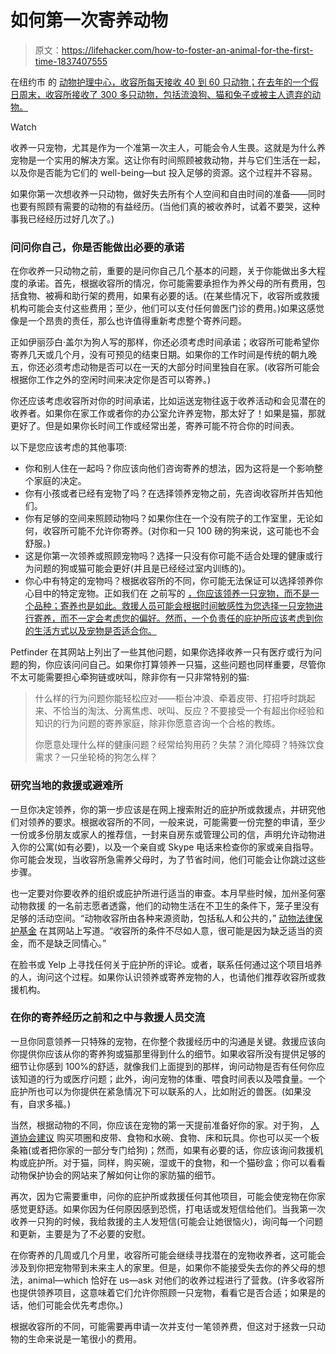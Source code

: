 # 如何第一次寄养动物

> 原文：<https://lifehacker.com/how-to-foster-an-animal-for-the-first-time-1837407555>

在纽约市 的 [动物护理中心，收容所每天接收 40 到 60 只动物；在去年的一个假日周末，收容所接收了 300 多只动物，包括流浪狗、猫和兔子或被主人遗弃的动物。](https://www.amny.com/news/homeless-pets-acc-1.18844852) 

Watch

收养一只宠物，尤其是作为一个准第一次主人，可能会令人生畏。这就是为什么养宠物是一个实用的解决方案。这让你有时间照顾被救动物，并与它们生活在一起，以及你是否能为它们的 well-being⁠—but 投入足够的资源。这个过程并不容易。

如果你第一次想收养一只动物，做好失去所有个人空间和自由时间的准备——同时也要有照顾有需要的动物的有益经历。(当他们真的被收养时，试着不要哭，这种事我已经经历过好几次了。)

### 问问你自己，你是否能做出必要的承诺

在你收养一只动物之前，重要的是问你自己几个基本的问题，关于你能做出多大程度的承诺。首先，根据收容所的情况，你可能需要承担作为养父母的所有费用，包括食物、被褥和助行架的费用，如果有必要的话。(在某些情况下，收容所或救援机构可能会支付这些费用；至少，他们可以支付任何兽医门诊的费用。)如果这感觉像是一个昂贵的责任，那么也许值得重新考虑整个寄养问题。

正如伊丽莎白·盖尔为狗人写的那样，你还必须考虑时间承诺；收容所可能希望你寄养几天或几个月，没有可预见的结束日期。如果你的工作时间是传统的朝九晚五，你还必须考虑动物是否可以在一天的大部分时间里独自在家。(收容所可能会根据你工作之外的空闲时间来决定你是否可以寄养。)

你还应该考虑收容所对你的时间承诺，比如运送宠物往返于收养活动和会见潜在的收养者。如果你在家工作或者你的办公室允许养宠物，那太好了！如果是猫，那就更好了。但是如果你长时间工作或经常出差，寄养可能不符合你的时间表。

以下是您应该考虑的其他事项:

*   你和别人住在一起吗？你应该向他们咨询寄养的想法，因为这将是一个影响整个家庭的决定。
*   你有小孩或者已经有宠物了吗？在选择领养宠物之前，先咨询收容所并告知他们。
*   你有足够的空间来照顾动物吗？如果你住在一个没有院子的工作室里，无论如何，收容所可能不允许你寄养。(对你和一只 100 磅的狗来说，这可能也不会舒服。)
*   这是你第一次领养或照顾宠物吗？选择一只没有你可能不适合处理的健康或行为问题的狗或猫可能会更好(并且是已经经过室内训练的)。
*   你心中有特定的宠物吗？根据收容所的不同，你可能无法保证可以选择领养你心目中的特定宠物。正如我们在 之前写的 [，你应该领养一只宠物，而不是一个品种；寄养也是如此。救援人员可能会根据时间敏感性为您选择一只宠物进行寄养，而不一定会考虑您的偏好。然而，一个负责任的庇护所应该考虑到你的生活方式以及宠物是否适合你。](https://lifehacker.com/adopt-a-dog-not-a-breed-1834415902)

Petfinder 在其网站上列出了一些其他问题，如果你选择收养一只有医疗或行为问题的狗，你应该问问自己。如果你打算领养一只猫，这些问题也同样重要，尽管你不太可能需要担心牵狗链或吠叫，除非你有一只非常特别的猫:

> 什么样的行为问题你能轻松应对——柜台冲浪、牵着皮带、打招呼时跳起来、不恰当的淘汰、分离焦虑、吠叫、反应？不要接受一个有超出你经验和知识的行为问题的寄养家庭，除非你愿意咨询一个合格的教练。
> 
> 你愿意处理什么样的健康问题？经常给狗用药？失禁？消化障碍？特殊饮食需求？一只坐轮椅的狗怎么样？

### 研究当地的救援或避难所

一旦你决定领养，你的第一步应该是在网上搜索附近的庇护所或救援点，并研究他们对领养的要求。根据收容所的不同，一般来说，可能需要一份完整的申请，至少一份或多份朋友或家人的推荐信，一封来自房东或管理公司的信，声明允许动物进入你的公寓(如有必要)，以及一个亲自或 Skype 电话来检查你的家或亲自指导。你可能会发现，当收容所急需养父母时，为了节省时间，他们可能会让你跳过这些步骤。

也一定要对你要收养的组织或庇护所进行适当的审查。本月早些时候，加州圣何塞动物救援 的一名前志愿者透露，他们的动物生活在不卫生的条件下，笼子里没有足够的活动空间。“动物收容所由各种来源资助，包括私人和公共的，” [动物法律保护基金](https://aldf.org/article/what-to-do-about-substandard-conditions-at-your-local-animal-shelter/) 在其网站上写道。“收容所的条件不尽如人意，很可能是因为缺乏适当的资金，而不是缺乏同情心。”

在脸书或 Yelp 上寻找任何关于庇护所的评论。或者，联系任何通过这个项目培养的人，询问这个过程。如果你认识领养或寄养宠物的人，也请他们推荐收容所或救援机构。

### 在你的寄养经历之前和之中与救援人员交流

一旦你同意领养一只特殊的宠物，在你整个救援经历中的沟通是关键。救援应该向你提供你应该从你的寄养狗或猫那里得到什么的细节。如果收容所没有提供足够的细节让你感到 100%的舒适，就像我们上面提到的那样，询问动物是否有任何你应该知道的行为或医疗问题；此外，询问宠物的体重、喂食时间表以及喂食量。一个庇护所也可以为你提供在紧急情况下可以联系的人，比如附近的兽医。(如果没有，自求多福。)

当然，根据动物的不同，你应该在宠物的第一天提前准备好你的家。对于狗， [人道协会建议](https://www.humanesociety.org/resources/bringing-your-new-dog-home) 购买项圈和皮带、食物和水碗、食物、床和玩具。你也可以买一个板条箱(或者把你家的一部分专门给狗)；然而，如果有必要的话，你应该询问救援机构或庇护所。对于猫，同样，购买碗，湿或干的食物，和一个猫砂盒；你可以看看动物保护协会的网站来了解如何让你的家防猫的细节。

再次，因为它需要重申，问你的庇护所或救援任何其他项目，可能会使宠物在你家感觉更舒适。如果你因为任何原因感到恐慌，打电话或发短信给他们。当我第一次收养一只狗的时候，我给救援的主人发短信(可能会让她很恼火)，询问每一个问题和更新，主要是为了不必要的安慰。

在你寄养的几周或几个月里，收容所可能会继续寻找潜在的宠物收养者，这可能会涉及到你把宠物带到未来主人的家里。但是，如果你不能接受失去你的养父母的想法，animal⁠—which 恰好在 us⁠—ask 对他们的收养过程进行了营救。(许多收容所也提供领养项目，这意味着它们允许你照顾一只宠物，看看它是否合适；如果是的话，他们可能会优先考虑你。)

根据收容所的不同，可能需要再申请一次并支付一笔领养费，但这对于拯救一只动物的生命来说是一笔很小的费用。